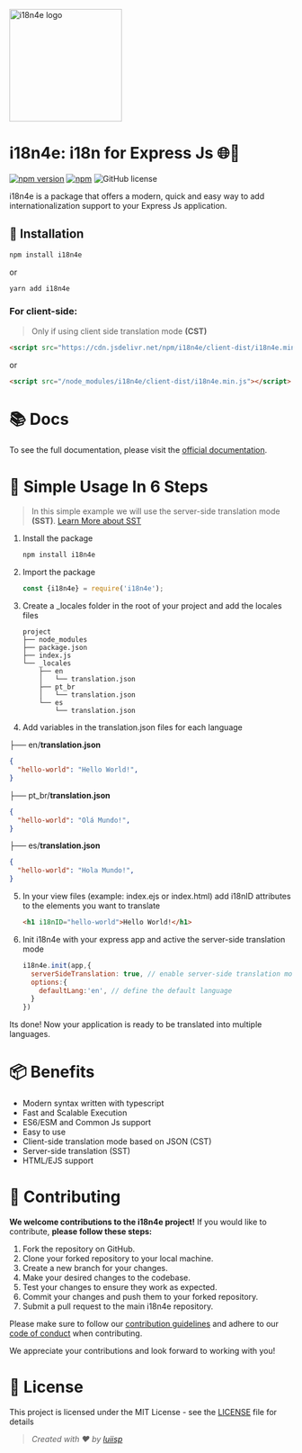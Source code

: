 
<p>
  <a href="/" target="blank"><img src="https://github.com/luiisp/i18n4e/assets/115284250/5338d39e-7cfd-4bc5-b5f1-ae4c708d5b9d" width="200" alt="i18n4e logo" /></a>
</p>

# i18n4e: i18n for Express Js 🌐👾
[![npm version](https://badge.fury.io/js/i18n4e.svg)](https://badge.fury.io/js/i18n4e)
[![npm](https://img.shields.io/npm/dt/i18n4e.svg)](https://www.npmjs.com/package/i18n4e) 
![GitHub license](https://img.shields.io/github/license/luiisp/i18n4e.svg)


i18n4e is a package that offers a modern, quick and easy way to add internationalization support to your Express Js application.

## 🚀 Installation
```bash
npm install i18n4e
```
or 

```bash
yarn add i18n4e
```

### For client-side:
> Only if using client side translation mode **(CST)**

```html
<script src="https://cdn.jsdelivr.net/npm/i18n4e/client-dist/i18n4e.min.js"></script>
```

or 

```html
<script src="/node_modules/i18n4e/client-dist/i18n4e.min.js"></script>
```


# 📚 Docs

To see the full documentation, please visit the [official documentation](https://i18n4e.vercel.app/docs).

# 📖 Simple Usage In 6 Steps
> In this simple example we will use the server-side translation mode **(SST)**. [Learn More about SST](https://i18n4e.vercel.app/docs/sst)

1. Install the package
    ```bash
    npm install i18n4e
    ```

2. Import the package
      ```javascript
      const {i18n4e} = require('i18n4e');
      ```

3. Create a _locales folder in the root of your project and add the locales files
    ```
    project
    ├── node_modules
    ├── package.json
    ├── index.js
    └── _locales
        ├── en
        │   └── translation.json
        ├── pt_br
        │   └── translation.json
        └── es
            └── translation.json

    ```

4. Add variables in the translation.json files for each language

├── en/**translation.json**
```json
{
  "hello-world": "Hello World!",
}
```
├── pt_br/**translation.json**
```json
{
  "hello-world": "Olá Mundo!",
}
```
├── es/**translation.json**
```json
{
  "hello-world": "Hola Mundo!",
}
```

5. In your view files (example: index.ejs or index.html) add i18nID attributes to the elements you want to translate
    ```html
    <h1 i18nID="hello-world">Hello World!</h1>
    ```


6. Init i18n4e with your express app and active the server-side translation mode
    ```javascript
    i18n4e.init(app,{
      serverSideTranslation: true, // enable server-side translation mode
      options:{
        defaultLang:'en', // define the default language
      }
    })
    ```

Its done! Now your application is ready to be translated into multiple languages.






# 📦 Benefits

- Modern syntax written with typescript
- Fast and Scalable Execution
- ES6/ESM and Common Js support
- Easy to use
- Client-side translation mode based on JSON (CST)
- Server-side translation (SST)
- HTML/EJS support

# 💪 Contributing

**We welcome contributions to the i18n4e project!** If you would like to contribute, **please follow these steps:**

1. Fork the repository on GitHub.
2. Clone your forked repository to your local machine.
3. Create a new branch for your changes.
4. Make your desired changes to the codebase.
5. Test your changes to ensure they work as expected.
6. Commit your changes and push them to your forked repository.
7. Submit a pull request to the main i18n4e repository.

Please make sure to follow our [contribution guidelines](CONTRIBUTING.md) and adhere to our [code of conduct](CODE_OF_CONDUCT.md) when contributing.

We appreciate your contributions and look forward to working with you!



# 📝 License
This project is licensed under the MIT License - see the [LICENSE](LICENSE) file for details

> *Created with ❤️ by [luiisp](https://github.com/luiisp)*